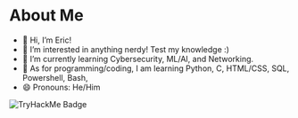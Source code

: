 # About Me

- 👋 Hi, I’m Eric!
- 👀 I’m interested in anything nerdy! Test my knowledge :)
- 🌱 I’m currently learning Cybersecurity, ML/AI, and Networking.
- 🌱 As for programming/coding, I am learning Python, C, HTML/CSS, SQL, Powershell, Bash, 
- 😄 Pronouns: He/Him

![TryHackMe Badge](https://tryhackme-badges.s3.amazonaws.com/EricY.png)
